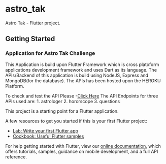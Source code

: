 # astro_tak

Astro Tak - Flutter project.

## Getting Started

### Application for Astro Tak Challenge

This Application is build upon Flutter Framework which is cross platoform applications development framework and uses Dart as its language.
The APIs/Backend of this application is build using NodeJS, Express and MongoDB(for the database).
The APIs has been hosted upon the HEROKU Platform.

To check and test the API Please -[Click Here](https://astro-tak-api.herokuapp.com/)
The API Endpoints for three APIs used are: 1. astrologer
                                           2. hororscope
                                           3. questions

This project is a starting point for a Flutter application.

A few resources to get you started if this is your first Flutter project:

- [Lab: Write your first Flutter app](https://flutter.dev/docs/get-started/codelab)
- [Cookbook: Useful Flutter samples](https://flutter.dev/docs/cookbook)

For help getting started with Flutter, view our
[online documentation](https://flutter.dev/docs), which offers tutorials,
samples, guidance on mobile development, and a full API reference.
